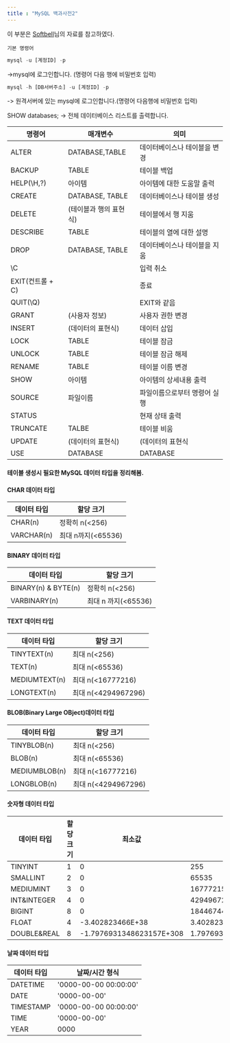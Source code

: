 ```yaml
---
title : "MySQL 백과사전2"
---
```


이 부분은 [Softbell](https://blog.softbell.net/435)님의 자료를 참고하였다.

`기본 명령어`

``` SQL
mysql -u [계정ID] -p
```
->mysql에 로그인합니다. (명령어 다음 행에 비밀번호 입력)

``` SQL
mysql -h [DB서버주소] -u [계정ID] -p
```
-> 원격서버에 있는 mysql에 로그인합니다.(명령어 다음행에 비밀번호 입력)

SHOW databases; -> 전체 데이터베이스 리스트를 출력합니다. 

|명령어|매개변수|의미|
|-|-|-|
|ALTER|DATABASE,TABLE|데이터베이스나 테이블을 변경|
|BACKUP|TABLE|테이블 백업|
|HELP(\H,\?)|아이템|아이템에 대한 도움말 출력|
|CREATE|DATABASE, TABLE|데이터베이스나 테이블 생성|
|DELETE|(테이블과 행의 표현식)|테이블에서 행 지움|
|DESCRIBE|TABLE|테이블의 열에 대한 설명|
|DROP|DATABASE, TABLE|데이터베이스나 테이블을 지움|
|\C||입력 취소|
|EXIT(컨트롤 + C)||종료|
|QUIT(\Q)||EXIT와 같음|
|GRANT|(사용자 정보)|사용자 권한 변경|
|INSERT|(데이터의 표현식)|데이터 삽입|
|LOCK|TABLE|테이블 잠금|
|UNLOCK|TABLE|테이블 잠금 해제|
|RENAME|TABLE|테이블 이름 변경|
|SHOW|아이템|아이템의 상세내용 출력|
|SOURCE|파일이름|파일이름으로부터 명령어 실행|
|STATUS||현재 상태 출력|
|TRUNCATE|TALBE|테이블 비움|
|UPDATE|(데이터의 표현식)|(데이터의 표현식|기존의 기록을 갱신|
|USE|DATABASE|DATABASE|데이터베이스 사용|


#### 테이블 생성시 필요한 MySQL 데이터 타입을 정리해봄.

#### CHAR 데이터 타입
|데이터 타입|할당 크기|
|-|-|
|CHAR(n)|정확히 n(<256)|
|VARCHAR(n)|최대 n까지(<65536)|

#### BINARY 데이터 타입
|데이터 타입|할당 크기|
|-|-|
|BINARY(n) & BYTE(n)|정확히 n(<256)|
|VARBINARY(n)|최대 n 까지(<65536)|

#### TEXT 데이터 타입
|데이터 타입|할당 크기|
|-|-|
|TINYTEXT(n)|최대 n(<256)|
|TEXT(n)|최대 n(<65536)|
|MEDIUMTEXT(n)|최대 n(<16777216)|
|LONGTEXT(n)|최대 n(<4294967296)|

#### BLOB(Binary Large OBject)데이터 타입
|데이터 타입|할당 크기|
|-|-|
|TINYBLOB(n)|최대 n(<256)|
|BLOB(n)|최대 n(<65536)|
|MEDIUMBLOB(n)|최대 n(<16777216)|
|LONGBLOB(n)|최대 n(<4294967296)|

#### 숫자형 데이터 타입
|데이터 타입|할당 크기|최소값|최대값|
|-|-|-|-|
|TINYINT|1|0|255|
|SMALLINT|2|0|65535|
|MEDIUMINT|3|0|16777215|
|INT&INTEGER|4|0|42949672295|
|BIGINT|8|0|18446744073709551615|
|FLOAT|4|-3.402823466E+38|3.402823466E+38|
|DOUBLE&REAL|8|-1.7976931348623157E+308|1.7976931348623157E+308|

#### 날짜 데이터 타입
|데이터 타입 |날짜/시간 형식|
|-|-|
|DATETIME|'0000-00-00 00:00:00'|
|DATE|'0000-00-00'|
|TIMESTAMP|'0000-00-00 00:00:00'|
|TIME|'0000-00-00'|
|YEAR|0000|